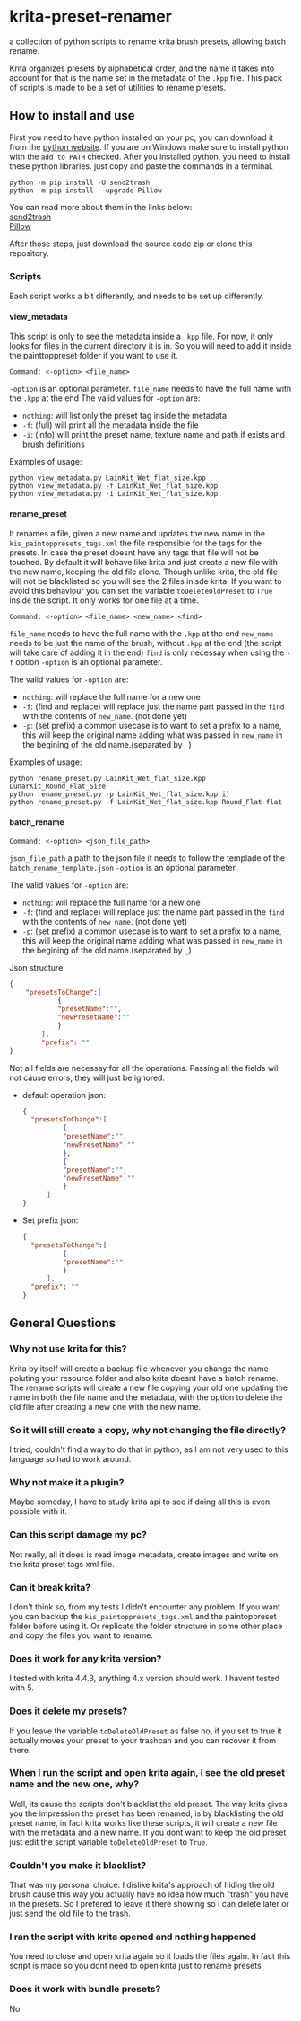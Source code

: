 # krita-preset-renamer
a collection of python scripts to rename krita brush presets, allowing batch rename.

Krita organizes presets by alphabetical order, and the name it takes into account for that is the name set in the metadata of the `.kpp` file.
This pack of scripts is made to be a set of utilities to rename presets.

## How to install and use

First you need to have python installed on your pc, you can download it from the [python website](https://www.python.org). If you are on Windows make sure to install python with the `add to PATH` checked.
After you installed python, you need to install these python libraries. just copy and paste the commands in a terminal. 
```
python -m pip install -U send2trash
python -m pip install --upgrade Pillow
```
You can read more about them in the links below:  
[send2trash](https://github.com/arsenetar/send2trash)  
[Pillow](https://pillow.readthedocs.io/en/stable/index.html)  

After those steps, just download the source code zip or clone this repository.

### Scripts
Each script works a bit differently, and needs to be set up differently.

#### view_metadata
This script is only to see the metadata inside a `.kpp` file. For now, it only looks for files in the current directory it is in. So you will need to add it inside the painttoppreset folder if you want to use it.
```
Command: <-option> <file_name> 
``` 
`-option` is an optional parameter.
`file_name` needs to have the full name with the `.kpp` at the end
The valid values for `-option` are:
- `nothing`: will list only the preset tag inside the metadata
- `-f`: (full) will print all the metadata inside the file 
- `-i`: (info) will print the preset name, texture name and path if exists and brush definitions

Examples of usage:
```shell
python view_metadata.py LainKit_Wet_flat_size.kpp
python view_metadata.py -f LainKit_Wet_flat_size.kpp
python view_metadata.py -i LainKit_Wet_flat_size.kpp
```
#### rename_preset
It renames a file, given a new name and updates the new name in the `kis_paintoppresets_tags.xml` the file responsible for the tags for the presets. In case the preset doesnt have any tags that file will not be touched.
By default it will behave like krita and just create a new file with the new name, keeping the old file alone. Though unlike krita, the old file will not be blacklisted so you will see the 2 files inisde krita. If you want to avoid this behaviour you can set the variable `toDeleteOldPreset` to `True` inside the script.
It only works for one file at a time.

```
Command: <-option> <file_name> <new_name> <find>
``` 
`file_name` needs to have the full name with the `.kpp` at the end
`new_name` needs to be just the name of the brush, without `.kpp` at the end (the script will take care of adding it in the end)
`find` is only necessay when using the `-f` option
`-option` is an optional parameter.

The valid values for `-option` are:
- `nothing`: will replace the full name for a new one 
- `-f`: (find and replace) will replace just the name part passed in the `find` with the contents of `new_name`. (not done yet)
- `-p`: (set prefix) a common usecase is to want to set a prefix to a name, this will keep the original name adding what was passed in `new_name` in the begining of the old name.(separated by `_`) 

Examples of usage:
```shell
python rename_preset.py LainKit_Wet_flat_size.kpp LunarKit_Round_Flat_Size
python rename_preset.py -p LainKit_Wet_flat_size.kpp i)
python rename_preset.py -f LainKit_Wet_flat_size.kpp Round_Flat flat
```

#### batch_rename
```
Command: <-option> <json_file_path>
``` 
`json_file_path` a path to the json file it needs to follow the templade of the `batch_rename_template.json`
`-option` is an optional parameter.

The valid values for `-option` are:
- `nothing`: will replace the full name for a new one 
- `-f`: (find and replace) will replace just the name part passed in the `find` with the contents of `new_name`. (not done yet)
- `-p`: (set prefix) a common usecase is to want to set a prefix to a name, this will keep the original name adding what was passed in `new_name` in the begining of the old name.(separated by `_`) 

Json structure:
```json
{
    "presetsToChange":[
            {
            "presetName":"",
            "newPresetName":""
            }
        ],
        "prefix": ""
}
```
Not all fields are necessay for all the operations. Passing all the fields will not cause errors, they will just be ignored.
- default operation json:
  ```json
  {
    "presetsToChange":[
            {
            "presetName":"",
            "newPresetName":""
            },
            {
            "presetName":"",
            "newPresetName":""
            }
        ]
  }
  ```
- Set prefix json:
  
  ```json
  {
    "presetsToChange":[
            {
            "presetName":""
            }
        ],
    "prefix": ""
  }
  ```

## General Questions

### Why not use krita for this?
Krita by itself will create a backup file whenever you change the name poluting your resource folder and also krita doesnt have a batch rename. The rename scripts will create a new file copying your old one updating the name in both the file name and the metadata, with the option to delete the old file after creating a new one with the new name.

### So it will still create a copy, why not changing the file directly?
I tried, couldn't find a way to do that in python, as I am not very used to this language so had to work around.

### Why not make it a plugin?
Maybe someday, I have to study krita api to see if doing all this is even possible with it.

### Can this script damage my pc?
Not really, all it does is read image metadata, create images and write on the krita preset tags xml file.

### Can it break krita?
I don't think so, from my tests I didn't encounter any problem. If you want you can backup the `kis_paintoppresets_tags.xml` and the paintoppreset folder before using it. Or replicate the folder structure in some other place and copy the files you want to rename.

### Does it work for any krita version?
I tested with krita 4.4.3, anything 4.x version should work. I havent tested with 5.

### Does it delete my presets?
If you leave the variable `toDeleteOldPreset` as false no, if you set to true it actually moves your preset to your trashcan and you can recover it from there. 

### When I run the script and open krita again, I see the old preset name and the new one, why?
Well, its cause the scripts don't blacklist the old preset. The way krita gives you the impression the preset has been renamed, is by blacklisting the old preset name, in fact krita works like these scripts, it will create a new file with the metadata and a new name. If you dont want to keep the old preset just edit the script variable `toDeleteOldPreset` to `True`. 

### Couldn't you make it blacklist?
That was my personal choice. I dislike krita's approach of hiding the old brush cause this way you actually have no idea how much "trash" you have in the presets. So I prefered to leave it there showing so I can delete later or just send the old file to the trash.

### I ran the script with krita opened and nothing happened
You need to close and open krita again so it loads the files again. In fact this script is made so you dont need to open krita just to rename presets

### Does it work with bundle presets?
No